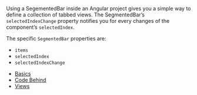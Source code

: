 Using a SegementedBar inside an Angular project gives you a simple way to define a collection of tabbed views.
The SegmentedBar’s `selectedIndexChange` property notifies you for every changes of the component’s `selectedIndex`.

The specific `SegmentedBar` properties are:
 - `items`
 - `selectedIndex`
 - `selectedIndexChange`

<snippet id='segmented-bar-require'/>

* [Basics](#basics)
* [Code Behind](#code-behind)
* [Views](#views)

